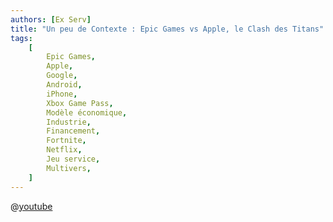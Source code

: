 ```yaml
---
authors: [Ex Serv]
title: "Un peu de Contexte : Epic Games vs Apple, le Clash des Titans"
tags:
    [
        Epic Games,
        Apple,
        Google,
        Android,
        iPhone,
        Xbox Game Pass,
        Modèle économique,
        Industrie,
        Financement,
        Fortnite,
        Netflix,
        Jeu service,
        Multivers,
    ]
---
```


@[youtube](https://www.youtube.com/watch?v=8ljWLHljbUw)
